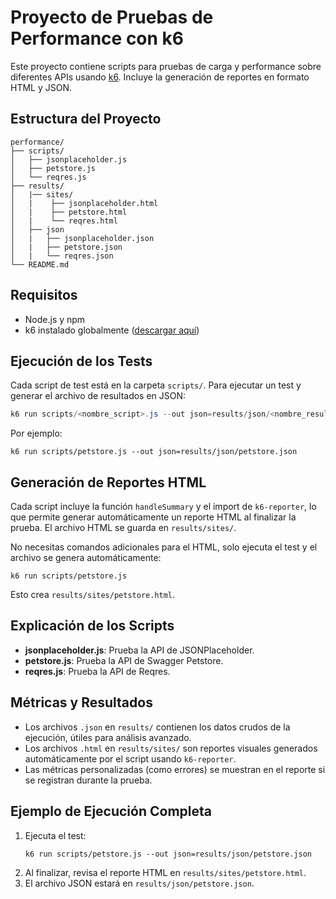 # Proyecto de Pruebas de Performance con k6

Este proyecto contiene scripts para pruebas de carga y performance sobre diferentes APIs usando [k6](https://k6.io/). Incluye la generación de reportes en formato HTML y JSON.

## Estructura del Proyecto

```
performance/
├── scripts/
│   ├── jsonplaceholder.js
│   ├── petstore.js
│   └── reqres.js
├── results/
│   |── sites/
│   |    ├── jsonplaceholder.html
│   |    ├── petstore.html
│   |    └── reqres.html
│   ├── json
│   |   ├── jsonplaceholder.json
│   |   ├── petstore.json
│   |   └── reqres.json
└── README.md
```

## Requisitos

- Node.js y npm
- k6 instalado globalmente ([descargar aquí](https://grafana.com/docs/k6/latest/set-up/install-k6/))

## Ejecución de los Tests

Cada script de test está en la carpeta `scripts/`. Para ejecutar un test y generar el archivo de resultados en JSON:

```powershell
k6 run scripts/<nombre_script>.js --out json=results/json/<nombre_resultado>.json
```

Por ejemplo:

```
k6 run scripts/petstore.js --out json=results/json/petstore.json
```

## Generación de Reportes HTML

Cada script incluye la función `handleSummary` y el import de `k6-reporter`, lo que permite generar automáticamente un reporte HTML al finalizar la prueba. El archivo HTML se guarda en `results/sites/`.

No necesitas comandos adicionales para el HTML, solo ejecuta el test y el archivo se genera automáticamente:

```
k6 run scripts/petstore.js
```

Esto crea `results/sites/petstore.html`.

## Explicación de los Scripts

- **jsonplaceholder.js**: Prueba la API de JSONPlaceholder.
- **petstore.js**: Prueba la API de Swagger Petstore.
- **reqres.js**: Prueba la API de Reqres.

## Métricas y Resultados

- Los archivos `.json` en `results/` contienen los datos crudos de la ejecución, útiles para análisis avanzado.
- Los archivos `.html` en `results/sites/` son reportes visuales generados automáticamente por el script usando `k6-reporter`.
- Las métricas personalizadas (como errores) se muestran en el reporte si se registran durante la prueba.

## Ejemplo de Ejecución Completa

1. Ejecuta el test:
   ```
   k6 run scripts/petstore.js --out json=results/json/petstore.json
   ```
2. Al finalizar, revisa el reporte HTML en `results/sites/petstore.html`.
3. El archivo JSON estará en `results/json/petstore.json`.
